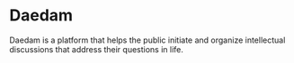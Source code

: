 # Daedam

Daedam is a platform that helps the public initiate and organize intellectual discussions that address their questions in life.
